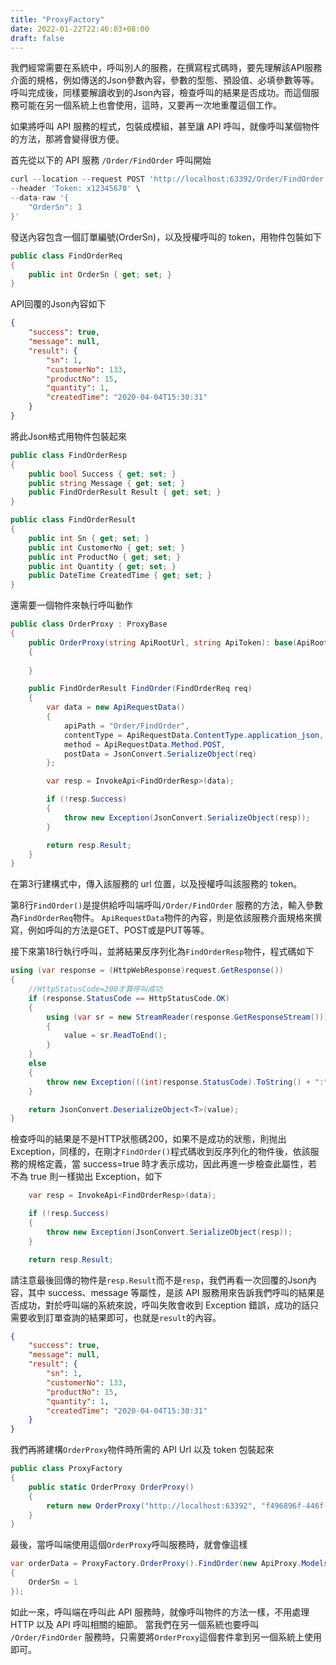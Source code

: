 ```yaml
---
title: "ProxyFactory"
date: 2022-01-22T22:46:03+08:00
draft: false
---
```


我們經常需要在系統中，呼叫別人的服務，在撰寫程式碼時，要先理解該API服務介面的規格，例如傳送的Json參數內容，參數的型態、預設值、必填參數等等。呼叫完成後，同樣要解讀收到的Json內容，檢查呼叫的結果是否成功。而這個服務可能在另一個系統上也會使用，這時，又要再一次地重覆這個工作。

如果將呼叫 API 服務的程式，包裝成模組，甚至讓 API 呼叫，就像呼叫某個物件的方法，那將會變得很方便。

首先從以下的 API 服務 `/Order/FindOrder` 呼叫開始
```r
curl --location --request POST 'http://localhost:63392/Order/FindOrder' \
--header 'Token: x12345678' \
--data-raw '{
    "OrderSn": 1
}'
```
發送內容包含一個訂單編號(OrderSn)，以及授權呼叫的 token，用物件包裝如下
```c#
public class FindOrderReq
{
    public int OrderSn { get; set; }        
}
```
API回覆的Json內容如下
```json
{
    "success": true,
    "message": null,
    "result": {
        "sn": 1,
        "customerNo": 133,
        "productNo": 15,
        "quantity": 1,
        "createdTime": "2020-04-04T15:30:31"
    }
}
```
將此Json格式用物件包裝起來
```c#
public class FindOrderResp
{
    public bool Success { get; set; }
    public string Message { get; set; }
    public FindOrderResult Result { get; set; }
}

public class FindOrderResult
{
    public int Sn { get; set; }
    public int CustomerNo { get; set; }
    public int ProductNo { get; set; }
    public int Quantity { get; set; }
    public DateTime CreatedTime { get; set; }
}
```
還需要一個物件來執行呼叫動作
```c#
public class OrderProxy : ProxyBase
{
    public OrderProxy(string ApiRootUrl, string ApiToken): base(ApiRootUrl, ApiToken)
    {
        
    }

    public FindOrderResult FindOrder(FindOrderReq req)
    {
        var data = new ApiRequestData()
        {
            apiPath = "Order/FindOrder",
            contentType = ApiRequestData.ContentType.application_json,
            method = ApiRequestData.Method.POST,
            postData = JsonConvert.SerializeObject(req)
        };

        var resp = InvokeApi<FindOrderResp>(data);

        if (!resp.Success)
        {
            throw new Exception(JsonConvert.SerializeObject(resp));
        }

        return resp.Result;
    }
}
```
在第3行建構式中，傳入該服務的 url 位置，以及授權呼叫該服務的 token。

第8行`FindOrder()`是提供給呼叫端呼叫`/Order/FindOrder` 服務的方法，輸入參數為`FindOrderReq`物件。
`ApiRequestData`物件的內容，則是依該服務介面規格來撰寫，例如呼叫的方法是GET、POST或是PUT等等。

接下來第18行執行呼叫，並將結果反序列化為`FindOrderResp`物件，程式碼如下
```c#
using (var response = (HttpWebResponse)request.GetResponse())
{
    //HttpStatusCode=200才算呼叫成功
    if (response.StatusCode == HttpStatusCode.OK)
    {
        using (var sr = new StreamReader(response.GetResponseStream()))
        {
            value = sr.ReadToEnd();
        }
    }
    else
    {
        throw new Exception(((int)response.StatusCode).ToString() + ":" + response.StatusDescription);
    }

    return JsonConvert.DeserializeObject<T>(value);
}
```
檢查呼叫的結果是不是HTTP狀態碼200，如果不是成功的狀態，則抛出 Exception，同樣的，在剛才`FindOrder()`程式碼收到反序列化的物件後，依該服務的規格定義，當 success=true 時才表示成功，因此再進一步檢查此屬性，若不為 true 則一樣拋出 Exception，如下
```c#
    var resp = InvokeApi<FindOrderResp>(data);

    if (!resp.Success)
    {
        throw new Exception(JsonConvert.SerializeObject(resp));
    }

    return resp.Result;
```
請注意最後回傳的物件是`resp.Result`而不是`resp`，我們再看一次回覆的Json內容，其中 success、message 等屬性，是該 API 服務用來告訴我們呼叫的結果是否成功，對於呼叫端的系統來說，呼叫失敗會收到 Exception 錯誤，成功的話只需要收到訂單查詢的結果即可，也就是`result`的內容。
```json
{
    "success": true,
    "message": null,
    "result": {
        "sn": 1,
        "customerNo": 133,
        "productNo": 15,
        "quantity": 1,
        "createdTime": "2020-04-04T15:30:31"
    }
}
```
我們再將建構`OrderProxy`物件時所需的 API Url 以及 token 包裝起來
```c#
public class ProxyFactory
{
    public static OrderProxy OrderProxy()
    {
        return new OrderProxy("http://localhost:63392", "f496896f-446f-4a5b-97c4-b6d12f66a22c");
    }
}
```
最後，當呼叫端使用這個`OrderProxy`呼叫服務時，就會像這樣
```c#
var orderData = ProxyFactory.OrderProxy().FindOrder(new ApiProxy.Models.Order.FindOrderReq()
{
    OrderSn = 1
});
```            
如此一來，呼叫端在呼叫此 API 服務時，就像呼叫物件的方法一樣，不用處理 HTTP 以及 API 呼叫相關的細節。
當我們在另一個系統也要呼叫 `/Order/FindOrder` 服務時，只需要將`OrderProxy`這個套件拿到另一個系統上使用即可。